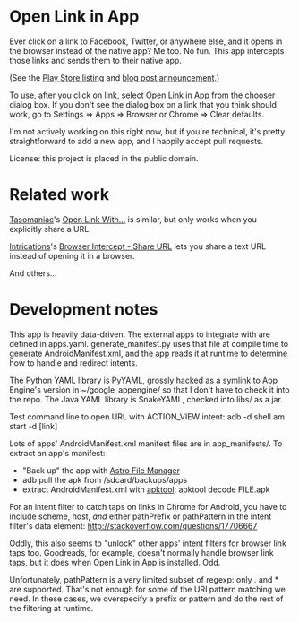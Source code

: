 Open Link in App
================

Ever click on a link to Facebook, Twitter, or anywhere else, and it opens in the
browser instead of the native app? Me too. No fun. This app intercepts those
links and sends them to their native app.

(See the
[Play Store listing](https://play.google.com/store/apps/details?id=org.snarfed.android.openinapp)
and [blog post announcement](http://snarfed.org/2013-07-16_open_link_in_app).)

To use, after you click on link, select Open Link in App from the chooser dialog
box. If you don't see the dialog box on a link that you think should work, go to
Settings => Apps => Browser or Chrome => Clear defaults.

I'm not actively working on this right now, but if you're technical, it's pretty
straightforward to add a new app, and I happily accept pull requests.

License: this project is placed in the public domain.


Related work
===
[Tasomaniac](http://www.tasomaniac.com)'s
[Open Link With...](https://play.google.com/store/apps/details?id=com.tasomaniac.openwith)
is similar, but only works when you explicitly share a URL.

[Intrications](http://www.intrications.com)'s
[Browser Intercept - Share URL](https://play.google.com/store/apps/details?id=com.intrications.android.sharebrowser)
lets you share a text URL instead of opening it in a browser.

And others...


Development notes
===

This app is heavily data-driven. The external apps to integrate with are defined
in apps.yaml. generate_manifest.py uses that file at compile time to generate
AndroidManifest.xml, and the app reads it at runtime to determine how to handle
and redirect intents.

The Python YAML library is PyYAML, grossly hacked as a symlink to App Engine's
version in ~/google_appengine/ so that I don't have to check it into the repo.
The Java YAML library is SnakeYAML, checked into libs/ as a jar.

Test command line to open URL with ACTION_VIEW intent:
adb -d shell am start -d [link]

Lots of apps' AndroidManifest.xml manifest files are in app_manifests/.
To extract an app's manifest:
- "Back up" the app with
  [Astro File Manager](https://play.google.com/store/apps/details?id=com.metago.astro)
- adb pull the apk from /sdcard/backups/apps
- extract AndroidManifest.xml with
  [apktool](http://code.google.com/p/android-apktool/): apktool decode FILE.apk

For an intent filter to catch taps on links in Chrome for Android, you have to
include scheme, host, *and* either pathPrefix or pathPattern in the intent
filter's data element: http://stackoverflow.com/questions/17706667

Oddly, this also seems to "unlock" other apps' intent filters for browser link
taps too. Goodreads, for example, doesn't normally handle browser link taps, but
it does when Open Link in App is installed. Odd.

Unfortunately, pathPattern is a very limited subset of regexp: only . and * are
supported. That's not enough for some of the URI pattern matching we need. In
these cases, we overspecify a prefix or pattern and do the rest of the filtering
at runtime.
